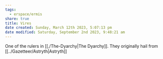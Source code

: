 ```yaml
---
tags:
  - erspace/ermis
share: true
title: Vires
date created: Sunday, March 12th 2023, 5:07:13 pm
date modified: Saturday, September 2nd 2023, 9:48:21 am
---
```


One of the rulers in [[./The-Dyarchy|The Dyarchy]]. They originally hail from [[../Gazetteer/Astryth|Astryth]]
